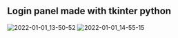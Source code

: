 ## Login panel made with tkinter python
![2022-01-01_13-50-52](https://user-images.githubusercontent.com/62290930/147847755-4e80786a-3231-456f-b8dc-c27ca714d7bb.png)
![2022-01-01_14-55-15](https://user-images.githubusercontent.com/62290930/147847756-dc27ede7-7a74-4eda-8c6a-b43f360c0300.png)
